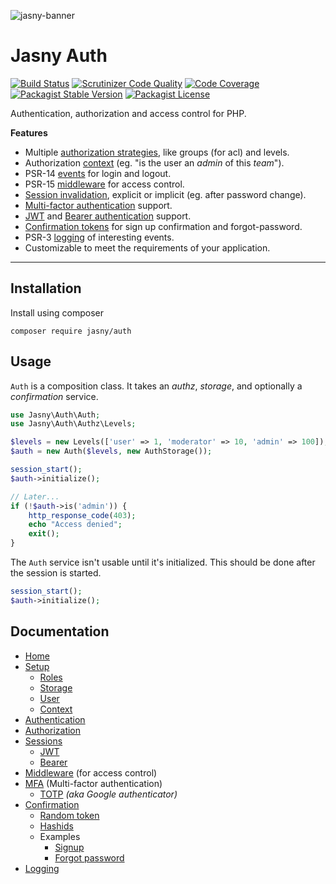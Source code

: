 ![jasny-banner](https://user-images.githubusercontent.com/100821/62123924-4c501c80-b2c9-11e9-9677-2ebc21d9b713.png)

Jasny Auth
===

[![Build Status](https://travis-ci.org/jasny/auth.svg?branch=master)](https://travis-ci.org/jasny/auth)
[![Scrutinizer Code Quality](https://scrutinizer-ci.com/g/jasny/auth/badges/quality-score.png?b=master)](https://scrutinizer-ci.com/g/jasny/auth/?branch=master)
[![Code Coverage](https://scrutinizer-ci.com/g/jasny/auth/badges/coverage.png?b=master)](https://scrutinizer-ci.com/g/jasny/auth/?branch=master)
[![Packagist Stable Version](https://img.shields.io/packagist/v/jasny/auth.svg)](https://packagist.org/packages/jasny/auth)
[![Packagist License](https://img.shields.io/packagist/l/jasny/auth.svg)](https://packagist.org/packages/jasny/auth)

Authentication, authorization and access control for PHP.

**Features**

* Multiple [authorization strategies](https://www.jasny.net/auth/setup/roles), like groups (for acl) and levels.
* Authorization [context](https://www.jasny.net/auth/setup/context) (eg. "is the user an _admin_ of this _team_").  
* PSR-14 [events](https://www.jasny.net/auth/authentication#events) for login and logout.
* PSR-15 [middleware](https://www.jasny.net/auth/middleware) for access control.
* [Session invalidation](https://www.jasny.net/auth/authentication#session-invalidation), explicit or implicit (eg.
    after password change).
* [Multi-factor authentication](https://www.jasny.net/auth/mfa/) support.
* [JWT](https://www.jasny.net/auth/sessions/jwt) and [Bearer authentication](https://www.jasny.net/auth/sessions/bearer)
    support.
* [Confirmation tokens](https://www.jasny.net/auth/confirmation/index) for sign up confirmation and forgot-password.
* PSR-3 [logging](https://www.jasny.net/auth/logging) of interesting events.
* Customizable to meet the requirements of your application.

---

Installation
---

Install using composer

    composer require jasny/auth

Usage
---

`Auth` is a composition class. It takes an _authz_, _storage_, and optionally a _confirmation_ service.

```php
use Jasny\Auth\Auth;
use Jasny\Auth\Authz\Levels;

$levels = new Levels(['user' => 1, 'moderator' => 10, 'admin' => 100]);
$auth = new Auth($levels, new AuthStorage());

session_start();
$auth->initialize();

// Later...
if (!$auth->is('admin')) {
    http_response_code(403);
    echo "Access denied";
    exit();
}
```

The `Auth` service isn't usable until it's initialized. This should be done after the session is started.

```php
session_start();
$auth->initialize();
```

Documentation
---

* [Home](https://www.jasny.net/auth/)
* [Setup](https://www.jasny.net/auth/setup)
    * [Roles](https://www.jasny.net/auth/setup/roles)
    * [Storage](https://www.jasny.net/auth/setup/storage)
    * [User](https://www.jasny.net/auth/setup/user)
    * [Context](https://www.jasny.net/auth/setup/context)
* [Authentication](https://www.jasny.net/auth/authentication)
* [Authorization](https://www.jasny.net/auth/authorization)
* [Sessions](https://www.jasny.net/auth/sessions/)
    * [JWT](https://www.jasny.net/auth/sessions/jwt)
    * [Bearer](https://www.jasny.net/auth/sessions/bearer)
* [Middleware](https://www.jasny.net/auth/middleware.md) (for access control)
* [MFA](https://www.jasny.net/auth/mfa) (Multi-factor authentication)
    * [TOTP](https://www.jasny.net/auth/mfa/totp) _(aka Google authenticator)_
* [Confirmation](https://www.jasny.net/auth/confirmation)
    * [Random token](https://www.jasny.net/auth/confirmation/token)
    * [Hashids](https://www.jasny.net/auth/confirmation/hashids)
    * Examples
      * [Signup](https://www.jasny.net/auth/confirmation/examples/signup)
      * [Forgot password](https://www.jasny.net/auth/confirmation/examples/forgot_password)
* [Logging](https://www.jasny.net/auth/logging)
